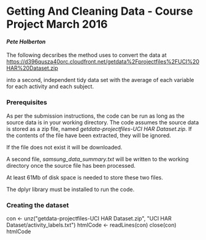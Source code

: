 # Getting And Cleaning Data - Course Project March 2016

#### _Pete Holberton_

The following decsribes the method uses to convert the data at
https://d396qusza40orc.cloudfront.net/getdata%2Fprojectfiles%2FUCI%20HAR%20Dataset.zip

into a second, independent tidy data set with the average of each variable for each activity and each subject.


### Prerequisites

As per the submission instructions, the code can be run as long as the source data is in your working directory.  The code assumes the source data is stored as a zip file, named *getdata-projectfiles-UCI HAR Dataset.zip*.  If the contents of the file have been extracted, they will be ignored.

If the file does not exist it will be downloaded.

A second file, *samsung_data_summary.txt* will be written to the working directory once the source file has been processed.

At least 61Mb of disk space is needed to store these two files.

The dplyr library must be installed to run the code.


### Creating the dataset



con <- unz("getdata-projectfiles-UCI HAR Dataset.zip", "UCI HAR Dataset/activity_labels.txt")
htmlCode <- readLines(con)
close(con)
htmlCode
